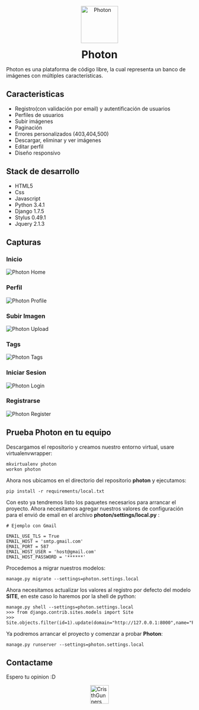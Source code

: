 <p align="center" style='text-align: center;'>
<img src="https://scontent-dfw.xx.fbcdn.net/hphotos-xap1/v/t1.0-9/10636088_982456151772019_2909611528891555934_n.png?oh=92f85dcd4f97ed817f3ea431d9c823f9&oe=5574DE2F" alt="Photon" height="100" width="100" style="margin:0 auto;display:block;" />
<h1 align="center" style="margin:0 auto;display:block;text-align:center;">Photon</h1>
</p>

Photon es una plataforma de código libre, la cual representa un banco de imágenes con múltiples características.

## Caracteristicas

- Registro(con validación por email) y autentificación de usuarios
- Perfiles de usuarios
- Subir imágenes
- Paginación
- Errores personalizados (403,404,500)
- Descargar, eliminar y ver imágenes
- Editar perfil
- Diseño responsivo

## Stack de desarrollo

- HTML5
- Css
- Javascript
- Python 3.4.1
- Django 1.7.5
- Stylus 0.49.1
- Jquery 2.1.3

## Capturas

### Inicio

![Photon Home](https://fbcdn-sphotos-f-a.akamaihd.net/hphotos-ak-xfp1/t31.0-8/10945801_982429378441363_3671053479032921923_o.png)

### Perfil

![Photon Profile](https://scontent-dfw.xx.fbcdn.net/hphotos-xpf1/t31.0-8/10991632_982453825105585_5929319544336237377_o.png)

### Subir Imagen

![Photon Upload](https://fbcdn-sphotos-a-a.akamaihd.net/hphotos-ak-xpa1/t31.0-8/11082421_982453921772242_1177705383124456223_o.png)

### Tags

![Photon Tags](https://scontent-dfw.xx.fbcdn.net/hphotos-xpa1/t31.0-8/10269038_982453838438917_2937201247742264800_o.png)

### Iniciar Sesion

![Photon Login](https://scontent-dfw.xx.fbcdn.net/hphotos-xap1/t31.0-8/10896225_982453775105590_4383944557941284785_o.png)

### Registrarse

![Photon Register](https://scontent-dfw.xx.fbcdn.net/hphotos-xap1/t31.0-8/11050326_982453785105589_5935297192697308830_o.png)

## Prueba Photon en tu equipo

Descargamos el repositorio y creamos nuestro entorno virtual, usare virtualenvwrapper:
    
    mkvirtualenv photon
    workon photon

Ahora nos ubicamos en el directorio del repositorio **photon** y ejecutamos:

    pip install -r requirements/local.txt

Con esto ya tendremos listo los paquetes necesarios para arrancar el proyecto. Ahora necesitamos agregar nuestros valores de configuración para el envió de email en el archivo **photon/settings/local.py** :
    
    # Ejemplo con Gmail

    EMAIL_USE_TLS = True
    EMAIL_HOST = 'smtp.gmail.com'
    EMAIL_PORT = 587
    EMAIL_HOST_USER = 'host@gmail.com'
    EMAIL_HOST_PASSWORD = '******'

Procedemos a migrar nuestros modelos:
    
    manage.py migrate --settings=photon.settings.local

Ahora necesitamos actualizar los valores al registro por defecto del modelo **SITE**, en este caso lo haremos por la shell de python:

    manage.py shell --settings=photon.settings.local
    >>> from django.contrib.sites.models import Site
    >>> Site.objects.filter(id=1).update(domain="http://127.0.0.1:8000",name="Photon")

Ya podremos arrancar el proyecto y comenzar a probar **Photon**:

    manage.py runserver --settings=photon.settings.local

## Contactame

Espero tu opinion :D

<a href="https://twitter.com/CristhGunners" target="_blank">
    <img src="http://img3.wikia.nocookie.net/__cb20140610122352/divergente/es/images/f/f7/Twitter.png" alt="CristhGunners" height="50" width="50" style="margin:5px auto;display:block;" />
</a>


